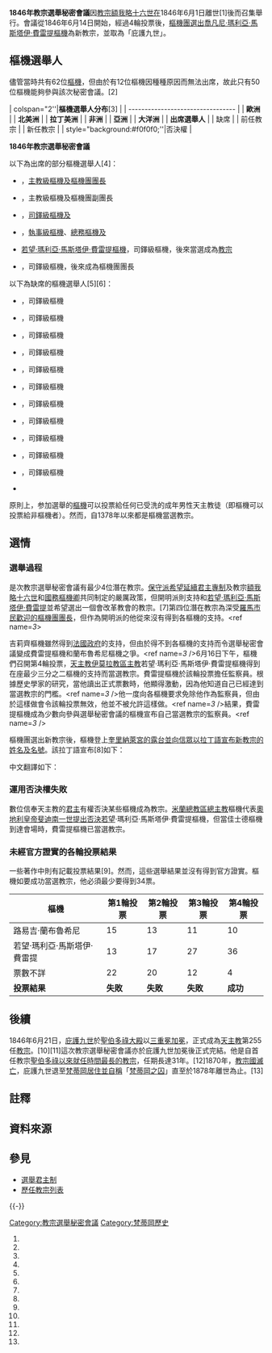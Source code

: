 **1846年教宗選舉秘密會議**因[教宗額我略十六世在](https://zh.wikipedia.org/wiki/教宗額我略十六世 "wikilink")1846年6月1日離世\[1\]後而召集舉行。會議從1846年6月14日開始，經過4輪投票後，[樞機團選出](https://zh.wikipedia.org/wiki/樞機團 "wikilink")[喬凡尼·瑪利亞·馬斯塔伊·費雷提](../Page/庇護九世.md "wikilink")[樞機](../Page/樞機.md "wikilink")為新教宗，並取為「庇護九世」。

## 樞機選舉人

儘管當時共有62位[樞機](../Page/樞機.md "wikilink")，但由於有12位樞機因種種原因而無法出席，故此只有50位樞機能夠參與該次秘密會議。\[2\]

| colspan="2''|**樞機選舉人分布**\[3\]     |
| --------------------------------- |
| **歐洲**                            |
| **北美洲**                           |
| **拉丁美洲**                          |
| **非洲**                            |
| **亞洲**                            |
| **大洋洲**                           |
| **出席選舉人**                         |
| 缺席                                |
| 前任教宗                              |
| 新任教宗                              |
| style="background:\#f0f0f0;''|否決權 |

**1846年教宗選舉秘密會議**

以下為出席的部分樞機選舉人\[4\]：

  - ，[主教級樞機及](https://zh.wikipedia.org/wiki/樞機#主教級樞機 "wikilink")[樞機團團長](https://zh.wikipedia.org/wiki/樞機團團長 "wikilink")

  - ，主教級樞機及樞機團副團長

  - ，[司鐸級樞機及](https://zh.wikipedia.org/wiki/樞機#司鐸級樞機 "wikilink")

  - ，[執事級樞機](https://zh.wikipedia.org/wiki/樞機#執事級樞機 "wikilink")、[總務樞機及](https://zh.wikipedia.org/wiki/總務樞機 "wikilink")

  - [若望·瑪利亞·馬斯塔伊·費雷提樞機](../Page/庇護九世.md "wikilink")，司鐸級樞機，後來當選成為[教宗](../Page/教宗.md "wikilink")

  - ，司鐸級樞機，後來成為樞機團團長

以下為缺席的樞機選舉人\[5\]\[6\]：

  - ，司鐸級樞機

  - ，司鐸級樞機

  - ，司鐸級樞機

  - ，司鐸級樞機

  - ，司鐸級樞機

  - ，司鐸級樞機

  - ，司鐸級樞機

  - ，司鐸級樞機

  - ，司鐸級樞機

  - ，司鐸級樞機

  - ，司鐸級樞機

  -
原則上，参加選舉的[樞機](../Page/樞機.md "wikilink")可以投票給任何已受洗的成年男性天主教徒（即樞機可以投票給非樞機者）。然而，自1378年以來都是樞機當選教宗。

## 選情

### 選舉過程

是次教宗選舉秘密會議有最少4位潛在教宗。[保守派希望延續](https://zh.wikipedia.org/wiki/保守派 "wikilink")[君主專制](../Page/君主專制.md "wikilink")及教宗[額我略十六世](../Page/額我略十六世.md "wikilink")和[國務樞機卿](../Page/國務樞機卿.md "wikilink")共同制定的嚴厲政策，但開明派則支持和[若望·瑪利亞·馬斯塔伊·費雷提](../Page/庇護九世.md "wikilink")並希望選出一個會改革教會的教宗。\[7\]第四位潛在教宗為深受[羅馬市民歡迎的](https://zh.wikipedia.org/wiki/羅馬 "wikilink")[樞機團團長](https://zh.wikipedia.org/wiki/樞機團團長 "wikilink")，但作為開明派的他從來沒有得到各樞機的支持。\<ref name=*3*\></ref>

吉莉齊樞機雖然得到[法國政府](../Page/法國政府.md "wikilink")的支持，但由於得不到各樞機的支持而令選舉秘密會議變成費雷提樞機和蘭布魯希尼樞機之爭。\<ref name=*3* /\>6月16日下午，樞機們召開第4輪投票，[天主教伊莫拉教區](../Page/天主教伊莫拉教區.md "wikilink")[主教](../Page/主教.md "wikilink")若望·瑪利亞·馬斯塔伊·費雷提樞機得到在座最少三分之二樞機的支持而當選教宗。費雷提樞機於該輪投票擔任監察員。根據歷史學家的研究，當他讀出正式票數時，他顯得激動，因為他知道自己已經達到當選教宗的門檻。\<ref name=*3* /\>他一度向各樞機要求免除他作為監察員，但由於這樣做會令該輪投票無效，他並不被允許這樣做。\<ref name=*3* /\>結果，費雷提樞機成為少數向參與選舉秘密會議的樞機宣布自己當選教宗的監察員。\<ref name=*3* /\>

樞機團選出新教宗後，樞機登上[奎里納萊宮的](https://zh.wikipedia.org/wiki/奎里納萊宮 "wikilink")[露台並向信眾以](https://zh.wikipedia.org/wiki/露台 "wikilink")[拉丁語宣布新教宗的姓名及名號](https://zh.wikipedia.org/wiki/拉丁語 "wikilink")。該拉丁語宣布\[8\]如下：

中文翻譯如下：

### 運用否決權失敗

數位信奉天主教的[君主](../Page/君主.md "wikilink")有權否決某些樞機成為教宗。[米蘭總教區](https://zh.wikipedia.org/wiki/天主教米蘭總教區 "wikilink")[總主教](../Page/總主教.md "wikilink")樞機代表[奧地利皇帝](https://zh.wikipedia.org/wiki/奧地利皇帝 "wikilink")[斐迪南一世提出否決若望](../Page/斐迪南一世_\(奧地利\).md "wikilink")·瑪利亞·馬斯塔伊·費雷提樞機，但當佳士德樞機到達會場時，費雷提樞機已當選教宗。

### 未經官方證實的各輪投票結果

一些著作中則有記載投票結果\[9\]。然而，這些選舉結果並沒有得到官方證實。樞機如要成功當選教宗，他必須最少要得到34票。

| 樞機              | 第1輪投票  | 第2輪投票  | 第3輪投票  | 第4輪投票  |
| --------------- | ------ | ------ | ------ | ------ |
| 路易吉·蘭布魯希尼       | 15     | 13     | 11     | 10     |
| 若望·瑪利亞·馬斯塔伊·費雷提 | 13     | 17     | 27     | 36     |
| 票數不詳            | 22     | 20     | 12     | 4      |
| **投票結果**        | **失敗** | **失敗** | **失敗** | **成功** |

## 後續

1846年6月21日，[庇護九世](../Page/庇護九世.md "wikilink")於[聖伯多祿大殿](../Page/聖伯多祿大殿.md "wikilink")以[三重冕](../Page/三重冕.md "wikilink")[加冕](https://zh.wikipedia.org/wiki/加冕 "wikilink")，正式成為[天主教](../Page/天主教.md "wikilink")第255任[教宗](../Page/教宗.md "wikilink")。\[10\]\[11\]這次教宗選舉秘密會議亦於庇護九世加冕後正式完結。他是自首任教宗[聖伯多祿以來就任時間最長的教宗](https://zh.wikipedia.org/wiki/聖伯多祿 "wikilink")，任期長達31年。\[12\]1870年，[教宗國滅亡](https://zh.wikipedia.org/wiki/教宗國 "wikilink")，庇護九世退至[梵蒂岡居住並自稱](https://zh.wikipedia.org/wiki/梵蒂岡 "wikilink")「[梵蒂岡之囚](https://zh.wikipedia.org/wiki/梵蒂岡之囚 "wikilink")」直至於1878年離世為止。\[13\]

## 註釋

## 資料來源

## 參見

  - [選舉君主制](../Page/選舉君主制.md "wikilink")
  - [歷任教宗列表](https://zh.wikipedia.org/wiki/歷任教宗列表 "wikilink")

{{-}}

[Category:教宗選舉秘密會議](https://zh.wikipedia.org/wiki/Category:教宗選舉秘密會議 "wikilink") [Category:梵蒂岡歷史](https://zh.wikipedia.org/wiki/Category:梵蒂岡歷史 "wikilink")

1.
2.
3.
4.
5.
6.
7.
8.
9.
10.
11.
12.
13.